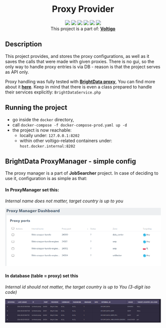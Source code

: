 <div align="center"><h1>Proxy Provider</h1></div>

<div align="center">
<img src="https://img.shields.io/badge/php%208.1-%23777BB4.svg?style=for-the-badge&logo=php&logoColor=white"/>
<img src="https://img.shields.io/badge/mysql-4479A1.svg?style=for-the-badge&logo=mysql&logoColor=white"/>
<img src="https://img.shields.io/badge/docker-%230db7ed.svg?style=for-the-badge&logo=docker&logoColor=white"/>
<img src="https://img.shields.io/badge/composer-%2366595C.svg?style=for-the-badge&logo=composer&Color=white"/>
<img src="https://img.shields.io/badge/symfony-%23000000.svg?style=for-the-badge&logo=symfony&logoColor=white"/>
<a href="https://get.brightdata.com/mwjfqnunf35j"><img src="https://img.shields.io/badge/Bright%20Data-18BFFF?style=for-the-badge&logoColor=white"/></a>
</div>

<div align="center">
This project is a part of: <b><a href="">Voltigo</a></b>
</div>

## Description

This project provides, and stores the proxy configurations, as well as it saves the calls that were made with given proxies.
There is no gui, so the only way to handle proxy entries is via DB - reason is that the project serves as API only.

Proxy handling was fully tested with <b><a href="https://get.brightdata.com/mwjfqnunf35j">BrightData proxy</a></b>, You can find more
about it <b><a href="https://get.brightdata.com/mwjfqnunf35j">here</a></b>. Keep in mind that there is even a class prepared to handle
their services explicitly: `BrightDataService.php`

## Running the project

- go inside the `docker` directory,
- call `docker-compose -f docker-compose-prod.yaml up -d`
- the project is now reachable:
    - locally under: `127.0.0.1:8202`
    - within other voltigo-related containers under: `host.docker.internal:8202`

## BrightData ProxyManager - simple config

The proxy manager is a part of <b>JobSearcher</b> project. In case of deciding to use it, configuration is as simple as that:

#### In ProxyManager set this:

<i>Internal name does not matter, target country is up to you</i>

<img src="github/bright-data-proxy-config.png">

#### In database (table = proxy) set this

<i>Internal id should not matter, the target country is up to You (3-digit iso code)</i>

<img src="github/bright-data-db-proxy.png">
